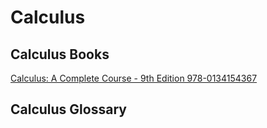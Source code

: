 # Calculus

## Calculus Books

[Calculus: A Complete Course - 9th Edition 978-0134154367](https://www.pearson.com/nl/en_NL/higher-education/subject-catalogue/mathematics/Calculus-A-Complete-Course-Adams.html?tab=table-of-contents)

## Calculus Glossary
